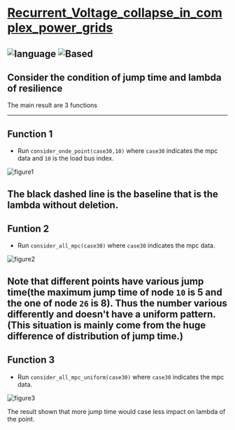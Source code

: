 # [Recurrent_Voltage_collapse_in_complex_power_grids](https://github.com/hongshen-zhang/Voltage_collapse_in_complex_power_grids)

![language](https://img.shields.io/badge/language-matlab-green.svg)
![Based](https://img.shields.io/badge/Based-matpower-brightgreen.svg)
---

## Consider the condition of jump time and lambda of resilience 

The main result are 3 functions

----
## Function 1

- Run `consider_onde_point(case30,10)` where `case30` indicates the mpc data and `10` is the load bus index.

![figure1](/figure1.jpg)

The black dashed line is the baseline that is the lambda without deletion.
----
## Funtion 2

- Run `consider_all_mpc(case30)` where `case30` indicates the mpc data.

![figure2](/figure2.jpg)

Note that different points have various jump time(the maximum jump time of node `10` is 5 and the one of node `26` is 8). Thus the number various differently and doesn't have a uniform pattern. (This situation is mainly come from the huge difference of distribution of jump time.)
----
## Function 3

- Run `consider_all_mpc_uniform(case30)` where `case30` indicates the mpc data.

![figure3](/figure3.jpg)

The result shown that more jump time would case less impact on lambda of the point.
